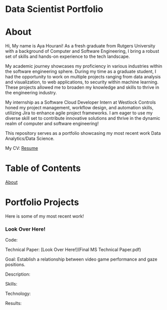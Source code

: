 # Data Scientist Portfolio

# About

Hi, My name is Aya Hourani! As a fresh graduate from Rutgers University with a background of Computer and Software Engineering, I bring a robust set of skills and hands-on experience to the tech landscape. 

My academic journey showcases my proficiency in various industries within the software engineering sphere. During my time as a graduate student, I had the opportunity to work on multiple projects ranging from data analysis and visualization, to web applications, to security within machine learning. These projects allowed me to broaden my knowledge and skills to thrive in the engineering industry. 

My internship as a Software Cloud Developer Intern at Westlock Controls honed my project management, workflow design, and automation skills, utilizing Jira to enhance agile project frameworks. I am eager to use my diverse skill set to contribute innovative solutions and thrive in the dynamic realm of computer and software engineering!

This repository serves as a portfolio showcasing my most recent work Data Analytics/Data Science.

My CV: [Resume](Resume.pdf)

# Table of Contents

[About](https://github.com/ahourani2000/Data-Scientist-Portfolio/edit/main/README.md#about)

# Portfolio Projects

Here is some of my most recent work! 

### Look Over Here!
Code: 

Technical Paper: [Look Over Here!](Final MS Technical Paper.pdf)

Goal: Establish a relationship between video game performance and gaze positions.

Description:

Skills:

Technology:

Results:
